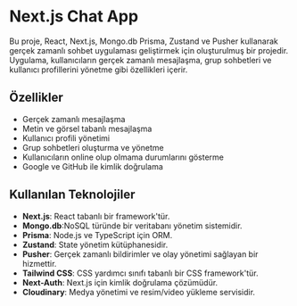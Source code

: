 # Next.js Chat App

Bu proje, React, Next.js, Mongo.db Prisma, Zustand ve Pusher kullanarak gerçek zamanlı sohbet uygulaması geliştirmek için oluşturulmuş bir projedir. Uygulama, kullanıcıların gerçek zamanlı mesajlaşma, grup sohbetleri ve kullanıcı profillerini yönetme gibi özellikleri içerir.

## Özellikler

- Gerçek zamanlı mesajlaşma
- Metin ve görsel tabanlı mesajlaşma
- Kullanıcı profili yönetimi
- Grup sohbetleri oluşturma ve yönetme
- Kullanıcıların online olup olmama durumlarını gösterme
- Google ve GitHub ile kimlik doğrulama

## Kullanılan Teknolojiler

- **Next.js**: React tabanlı bir framework'tür.
- **Mongo.db**:NoSQL türünde bir veritabanı yönetim sistemidir.
- **Prisma**: Node.js ve TypeScript için ORM.
- **Zustand**: State yönetim kütüphanesidir.
- **Pusher**: Gerçek zamanlı bildirimler ve olay yönetimi sağlayan bir hizmettir.
- **Tailwind CSS**: CSS yardımcı sınıfı tabanlı bir CSS framework'tür.
- **Next-Auth**: Next.js için kimlik doğrulama çözümüdür.
- **Cloudinary**: Medya yönetimi ve resim/video yükleme servisidir.

